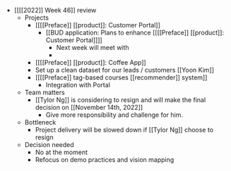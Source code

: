 - [[[[2022]] Week 46]] review
    - Projects
        - [[[[Preface]] [[product]]: Customer Portal]]
            - [[BUD application: Plans to enhance [[[[Preface]] [[product]]: Customer Portal]]]]
                - Next week will meet with 
                - 
        - [[[[Preface]] [[product]]: Coffee App]]
        - Set up a clean dataset for our leads / customers [[Yoon Kim]]
        - [[[[Preface]] tag-based courses [[recommender]] system]]
            - Integration with Portal
    - Team matters
        - [[Tylor Ng]] is considering to resign and will make the final decision on [[November 14th, 2022]]
            - Give more responsibility and challenge for him.
    - Bottleneck
        - Project delivery will be slowed down if [[Tylor Ng]] choose to resign
    - Decision needed
        - No at the moment
        - Refocus on demo practices and vision mapping
